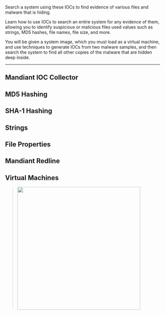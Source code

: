 Search a system using these IOCs to find evidence of various files and malware that is hiding.​

Learn how to use IOCs to search an entire system for any evidence of them, allowing you to identify suspicious or malicious files used values such as strings, MD5 hashes, file names, file size, and more.​

You will be given a system image, which you must load as a virtual machine, and use techniques to generate IOCs from two malware samples, and then search the system to find all other copies of the malware that are hidden deep inside.

---

Mandiant IOC Collector
----
MD5 Hashing
----
SHA-1 Hashing
----
Strings
----
File Properties
----
Mandiant Redline
----
Virtual Machines
----


> <img width="400" src=""> <br>
